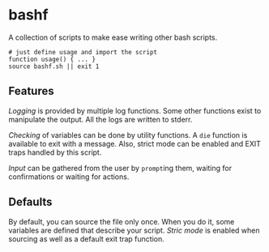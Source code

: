bashf
=====

A collection of scripts to make ease writing other bash scripts.

	# just define usage and import the script
	function usage() { ... }
	source bashf.sh || exit 1

Features
--------

*Logging* is provided by multiple log functions.
Some other functions exist to manipulate the output.
All the logs are written to stderr.

*Checking* of variables can be done by utility functions.
A `die` function is available to exit with a message.
Also, strict mode can be enabled and EXIT traps handled by this script.

*Input* can be gathered from the user by `prompt`ing them,
waiting for confirmations or waiting for actions.

Defaults
--------

By default, you can source the file only once.
When you do it, some variables are defined that describe your script.
*Stric mode* is enabled when sourcing as well as a default exit trap function.
